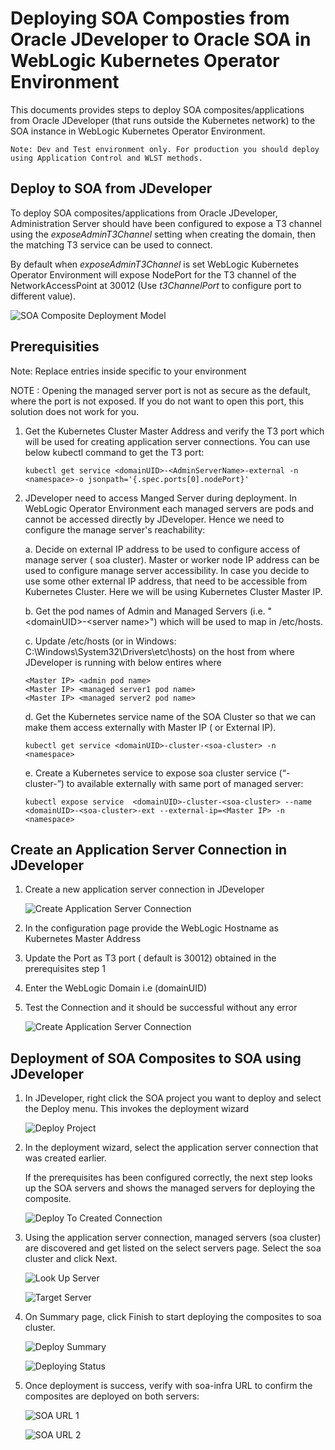 # Deploying SOA Composties from Oracle JDeveloper to Oracle SOA in WebLogic Kubernetes Operator Environment

This documents provides steps to deploy SOA composites/applications from Oracle JDeveloper (that runs outside the Kubernetes network) to the SOA instance in WebLogic Kubernetes Operator Environment.

```
Note: Dev and Test environment only. For production you should deploy using Application Control and WLST methods.
```

## Deploy to SOA from JDeveloper

To deploy SOA composites/applications from Oracle JDeveloper, Administration Server should have been configured to expose a T3 channel using the *exposeAdminT3Channel* setting when creating the domain, then the matching T3 service can be used to connect.

By default when *exposeAdminT3Channel* is set WebLogic Kubernetes Operator Environment will expose NodePort for the T3 channel of the NetworkAccessPoint at 30012 (Use *t3ChannelPort* to configure port to different value).

![SOA Composite Deployment Model](images/SOA_Composites_Deploy_using_Jdev.png)

## Prerequisities

Note: Replace entries inside <xxxx> specific to your environment

NOTE  : Opening the managed server port is not as secure as the default, where the port is not exposed. If you do not want to open this port, this solution does not work for you.

1.  Get the Kubernetes Cluster Master Address and verify the T3 port which will be used for creating application server connections. You can use below kubectl command to get the T3 port:

        kubectl get service <domainUID>-<AdminServerName>-external -n  <namespace>-o jsonpath='{.spec.ports[0].nodePort}'

2.  JDeveloper need to access Manged Server during deployment. In WebLogic Operator Environment each managed servers are pods and cannot be accessed directly by JDeveloper. Hence we need to configure the manage server's reachability:

    a. Decide on external IP address to be used to configure access of manage server ( soa cluster). Master or worker node IP address can be used to configure manage server accessibility. In case you decide to use some other external IP address, that need to be accessible from Kubernetes Cluster. Here we will be using Kubernetes Cluster Master IP.
    
    b. Get the pod names of Admin and Managed Servers (i.e. "\<domainUID>-\<server name>") which will be used to map in /etc/hosts.
    
    c. Update /etc/hosts (or in Windows: C:\Windows\System32\Drivers\etc\hosts) on the host from where JDeveloper is running with below entires where
        
        <Master IP> <admin pod name>
        <Master IP> <managed server1 pod name>
        <Master IP> <managed server2 pod name>
    
    d. Get the Kubernetes service name of the SOA Cluster so that we can make them access externally with Master IP ( or External IP).
        
        kubectl get service <domainUID>-cluster-<soa-cluster> -n <namespace>
    
    e. Create a Kubernetes service to expose soa cluster service (“<domainUID>-cluster-<soa-cluster>”) to available externally with same port of managed server:
        
        kubectl expose service  <domainUID>-cluster-<soa-cluster> --name <domainUID>-<soa-cluster>-ext --external-ip=<Master IP> -n <namespace>

## Create an Application Server Connection in JDeveloper

1. Create a new application server connection in JDeveloper 

    ![Create Application Server Connection](images/CreateApplicationServerConnection.jpg)

2. In the configuration page provide the WebLogic Hostname as Kubernetes Master Address
3. Update the Port as T3 port ( default is  30012) obtained in the prerequisites step 1
4. Enter the WebLogic Domain i.e (domainUID)
5. Test the Connection and it should be successful without any error

    ![Create Application Server Connection](images/CreateApplicationServerConnectionTestConnection.jpg)

## Deployment of SOA Composites to SOA using JDeveloper

1. In JDeveloper, right click the SOA project you want to deploy and select the Deploy menu. This  invokes the deployment wizard

     ![Deploy Project](images/DeployProject.jpg)

2. In the deployment wizard, select the application server connection that was created earlier.

    If the prerequisites has been configured correctly, the next step looks up the SOA servers and shows the managed servers for deploying the composite.

    ![Deploy To Created Connection](images/DeployToCreatedConnection.jpg)

3. Using the application server connection, managed servers (soa cluster) are discovered and get listed on the select servers page. Select the soa cluster and click Next.

    ![Look Up Server](images/LookUpServer.jpg)
    
    ![Target Server](images/TargetServers.jpg)

4. On Summary page, click Finish to start deploying the composites to soa cluster.

    ![Deploy Summary](images/DeploySummaryPage.jpg)

    ![Deploying Status](images/DeployingStatus.jpg)
    
5. Once deployment is success, verify with soa-infra URL to confirm the composites are deployed on both servers:

    ![SOA URL 1](images/SOAURLs1.jpg)

    ![SOA URL 2](images/SOAURL2.jpg)
